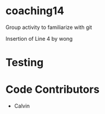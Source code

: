 # coaching14
Group activity to familiarize with git

Insertion of Line 4 by wong
# Testing
# Code Contributors
- Calvin
